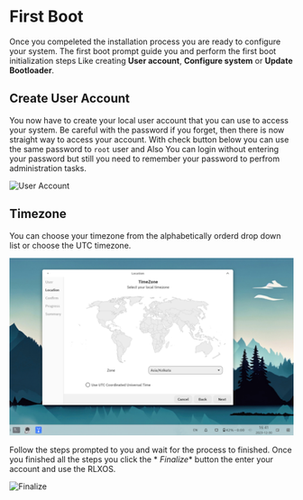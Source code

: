 # First Boot

Once you compeleted the installation process you are ready to configure your system. The first boot prompt guide you and
perform the first boot initialization steps Like creating __User account__, __Configure system__ or
__Update Bootloader__.

## Create User Account

You now have to create your local user account that you can use to access your system. Be careful with the password if
you forget, then there is now straight way to access your account. With check button below you can use the same password
to `root` user and Also You can login without entering your password but still you need to remember your password to
perfrom administration tasks.

![User Account](../assets/first-boot/user.png)

## Timezone

You can choose your timezone from the alphabetically orderd drop down list or choose the UTC timezone.

![Timezone](../assets/first-boot/timezone.png)

Follow the steps prompted to you and wait for the process to finished. Once you finished all the steps you click the *
*Finalize** button the enter your account and use the RLXOS.

![Finalize](../assets/first-boot/success.png)